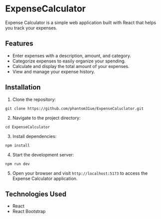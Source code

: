 # ExpenseCalculator

Expense Calculator is a simple web application built with React that helps you track your expenses.

## Features

- Enter expenses with a description, amount, and category.
- Categorize expenses to easily organize your spending.
- Calculate and display the total amount of your expenses.
- View and manage your expense history.

## Installation

1. Clone the repository:

```shell
git clone https://github.com/phantom31ue/ExpenseCaluclator.git
```

2. Navigate to the project directory:

```shell
cd ExpenseCalculator
```

3. Install dependencies:

```shell
npm install
```

4. Start the development server:

```shell
npm run dev
```

5. Open your browser and visit `http://localhost:5173` to access the Expense Calculator application.

## Technologies Used

- React
- React Bootstrap
